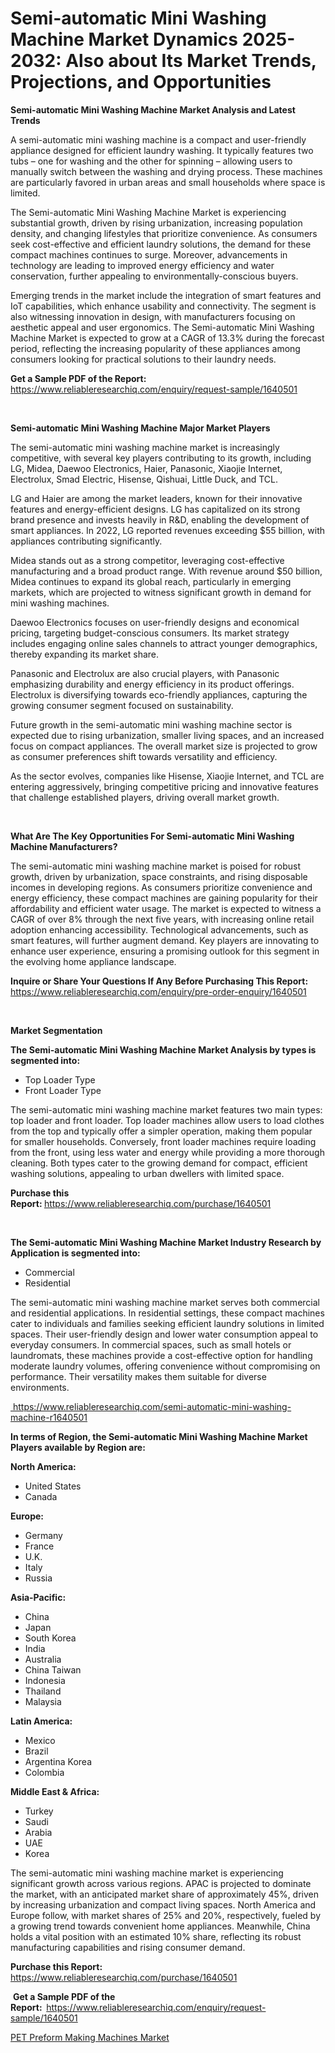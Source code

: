 <p><h1>Semi-automatic Mini Washing Machine Market Dynamics 2025-2032: Also about Its Market Trends, Projections, and Opportunities</h1></p><p><strong>Semi-automatic Mini Washing Machine Market Analysis and Latest Trends</strong></p>
<p><p>A semi-automatic mini washing machine is a compact and user-friendly appliance designed for efficient laundry washing. It typically features two tubs – one for washing and the other for spinning – allowing users to manually switch between the washing and drying process. These machines are particularly favored in urban areas and small households where space is limited. </p><p>The Semi-automatic Mini Washing Machine Market is experiencing substantial growth, driven by rising urbanization, increasing population density, and changing lifestyles that prioritize convenience. As consumers seek cost-effective and efficient laundry solutions, the demand for these compact machines continues to surge. Moreover, advancements in technology are leading to improved energy efficiency and water conservation, further appealing to environmentally-conscious buyers.</p><p>Emerging trends in the market include the integration of smart features and IoT capabilities, which enhance usability and connectivity. The segment is also witnessing innovation in design, with manufacturers focusing on aesthetic appeal and user ergonomics. The Semi-automatic Mini Washing Machine Market is expected to grow at a CAGR of 13.3% during the forecast period, reflecting the increasing popularity of these appliances among consumers looking for practical solutions to their laundry needs.</p></p>
<p><strong>Get a Sample PDF of the Report:&nbsp;</strong> <a href="https://www.reliableresearchiq.com/enquiry/request-sample/1640501?utm_campaign=3259&utm_medium=2&utm_source=Github&utm_content=ia&utm_term=11042025&utm_id=semi-automatic-mini-washing-machine">https://www.reliableresearchiq.com/enquiry/request-sample/1640501</a></p>
<p>&nbsp;</p>
<p><strong>Semi-automatic Mini Washing Machine Major Market Players</strong></p>
<p><p>The semi-automatic mini washing machine market is increasingly competitive, with several key players contributing to its growth, including LG, Midea, Daewoo Electronics, Haier, Panasonic, Xiaojie Internet, Electrolux, Smad Electric, Hisense, Qishuai, Little Duck, and TCL. </p><p>LG and Haier are among the market leaders, known for their innovative features and energy-efficient designs. LG has capitalized on its strong brand presence and invests heavily in R&D, enabling the development of smart appliances. In 2022, LG reported revenues exceeding $55 billion, with appliances contributing significantly.</p><p>Midea stands out as a strong competitor, leveraging cost-effective manufacturing and a broad product range. With revenue around $50 billion, Midea continues to expand its global reach, particularly in emerging markets, which are projected to witness significant growth in demand for mini washing machines.</p><p>Daewoo Electronics focuses on user-friendly designs and economical pricing, targeting budget-conscious consumers. Its market strategy includes engaging online sales channels to attract younger demographics, thereby expanding its market share.</p><p>Panasonic and Electrolux are also crucial players, with Panasonic emphasizing durability and energy efficiency in its product offerings. Electrolux is diversifying towards eco-friendly appliances, capturing the growing consumer segment focused on sustainability.</p><p>Future growth in the semi-automatic mini washing machine sector is expected due to rising urbanization, smaller living spaces, and an increased focus on compact appliances. The overall market size is projected to grow as consumer preferences shift towards versatility and efficiency.</p><p>As the sector evolves, companies like Hisense, Xiaojie Internet, and TCL are entering aggressively, bringing competitive pricing and innovative features that challenge established players, driving overall market growth.</p></p>
<p>&nbsp;</p>
<p><strong>What Are The Key Opportunities For Semi-automatic Mini Washing Machine Manufacturers?</strong></p>
<p><p>The semi-automatic mini washing machine market is poised for robust growth, driven by urbanization, space constraints, and rising disposable incomes in developing regions. As consumers prioritize convenience and energy efficiency, these compact machines are gaining popularity for their affordability and efficient water usage. The market is expected to witness a CAGR of over 8% through the next five years, with increasing online retail adoption enhancing accessibility. Technological advancements, such as smart features, will further augment demand. Key players are innovating to enhance user experience, ensuring a promising outlook for this segment in the evolving home appliance landscape.</p></p>
<p><strong>Inquire or Share Your Questions If Any Before Purchasing This Report:</strong> <a href="https://www.reliableresearchiq.com/enquiry/pre-order-enquiry/1640501?utm_campaign=3259&utm_medium=2&utm_source=Github&utm_content=ia&utm_term=11042025&utm_id=semi-automatic-mini-washing-machine">https://www.reliableresearchiq.com/enquiry/pre-order-enquiry/1640501</a></p>
<p>&nbsp;</p>
<p><strong>Market Segmentation</strong></p>
<p><strong>The Semi-automatic Mini Washing Machine Market Analysis by types is segmented into:</strong></p>
<p><ul><li>Top Loader Type</li><li>Front Loader Type</li></ul></p>
<p><p>The semi-automatic mini washing machine market features two main types: top loader and front loader. Top loader machines allow users to load clothes from the top and typically offer a simpler operation, making them popular for smaller households. Conversely, front loader machines require loading from the front, using less water and energy while providing a more thorough cleaning. Both types cater to the growing demand for compact, efficient washing solutions, appealing to urban dwellers with limited space.</p></p>
<p><strong>Purchase this Report:&nbsp;</strong><a href="https://www.reliableresearchiq.com/purchase/1640501?utm_campaign=3259&utm_medium=2&utm_source=Github&utm_content=ia&utm_term=11042025&utm_id=semi-automatic-mini-washing-machine">https://www.reliableresearchiq.com/purchase/1640501</a></p>
<p>&nbsp;</p>
<p><strong>The Semi-automatic Mini Washing Machine Market Industry Research by Application is segmented into:</strong></p>
<p><ul><li>Commercial</li><li>Residential</li></ul></p>
<p><p>The semi-automatic mini washing machine market serves both commercial and residential applications. In residential settings, these compact machines cater to individuals and families seeking efficient laundry solutions in limited spaces. Their user-friendly design and lower water consumption appeal to everyday consumers. In commercial spaces, such as small hotels or laundromats, these machines provide a cost-effective option for handling moderate laundry volumes, offering convenience without compromising on performance. Their versatility makes them suitable for diverse environments.</p></p>
<p><a href="https://www.reliableresearchiq.com/semi-automatic-mini-washing-machine-r1640501?utm_campaign=3259&utm_medium=2&utm_source=Github&utm_content=ia&utm_term=11042025&utm_id=semi-automatic-mini-washing-machine">&nbsp;https://www.reliableresearchiq.com/semi-automatic-mini-washing-machine-r1640501</a></p>
<p><strong>In terms of Region, the Semi-automatic Mini Washing Machine Market Players available by Region are:</strong></p>
<p>
    <p> <strong> North America: </strong>
        <ul>
            <li>United States</li>
            <li>Canada</li>
        </ul>
        </p> 
    <p> <strong> Europe: </strong>
        <ul>
            <li>Germany</li>
            <li>France</li>
            <li>U.K.</li>
            <li>Italy</li>
            <li>Russia</li>
        </ul>
        </p> 
    <p> <strong> Asia-Pacific: </strong>
        <ul>
            <li>China</li>
            <li>Japan</li>
            <li>South Korea</li>
            <li>India</li>
            <li>Australia</li>
            <li>China Taiwan</li>
            <li>Indonesia</li>
            <li>Thailand</li>
            <li>Malaysia</li>
        </ul>
        </p> 
    <p> <strong> Latin America: </strong>
        <ul>
            <li>Mexico</li>
            <li>Brazil</li>
            <li>Argentina Korea</li>
            <li>Colombia</li>
        </ul>
        </p> 
    <p> <strong> Middle East & Africa: </strong>
        <ul>
            <li>Turkey</li>
            <li>Saudi</li>
            <li>Arabia</li>
            <li>UAE</li>
            <li>Korea</li>
        </ul>
    </p>
    </p>
<p><p>The semi-automatic mini washing machine market is experiencing significant growth across various regions. APAC is projected to dominate the market, with an anticipated market share of approximately 45%, driven by increasing urbanization and compact living spaces. North America and Europe follow, with market shares of 25% and 20%, respectively, fueled by a growing trend towards convenient home appliances. Meanwhile, China holds a vital position with an estimated 10% share, reflecting its robust manufacturing capabilities and rising consumer demand.</p></p>
<p><strong>Purchase this Report: </strong><a href="https://www.reliableresearchiq.com/purchase/1640501?utm_campaign=3259&utm_medium=2&utm_source=Github&utm_content=ia&utm_term=11042025&utm_id=semi-automatic-mini-washing-machine">https://www.reliableresearchiq.com/purchase/1640501</a></p>
<p>&nbsp;<strong>Get a Sample PDF of the Report:&nbsp;&nbsp;</strong><a href="https://www.reliableresearchiq.com/enquiry/request-sample/1640501?utm_campaign=3259&utm_medium=2&utm_source=Github&utm_content=ia&utm_term=11042025&utm_id=semi-automatic-mini-washing-machine">https://www.reliableresearchiq.com/enquiry/request-sample/1640501</a></p>
<p><strong></strong></p>
<p><p><a href="https://github.com/rrosasdaunas/Market-Research-Report-List-1/blob/main/pet-preform-making-machines-market.md?utm_campaign=3259&utm_medium=2&utm_source=Github&utm_content=ia&utm_term=11042025&utm_id=semi-automatic-mini-washing-machine">PET Preform Making Machines Market</a></p></p>